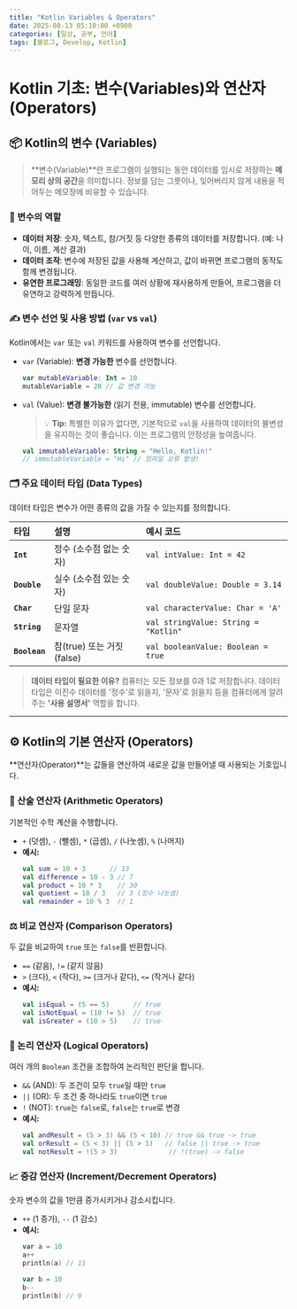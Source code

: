 ```yaml
---
title: "Kotlin Variables & Operators"
date: 2025-08-13 05:10:00 +0900
categories: [일상, 공부, 언어]
tags: [블로그, Develop, Kotlin]
---
```


# Kotlin 기초: 변수(Variables)와 연산자(Operators)

## 📦 Kotlin의 변수 (Variables)

> **변수(Variable)**란 프로그램이 실행되는 동안 데이터를 임시로 저장하는 **메모리 상의 공간**을 의미합니다. 정보를 담는 그릇이나, 잊어버리지 않게 내용을 적어두는 메모장에 비유할 수 있습니다.

### 📌 변수의 역할

-   **데이터 저장**: 숫자, 텍스트, 참/거짓 등 다양한 종류의 데이터를 저장합니다. (예: 나이, 이름, 계산 결과)
-   **데이터 조작**: 변수에 저장된 값을 사용해 계산하고, 값이 바뀌면 프로그램의 동작도 함께 변경됩니다.
-   **유연한 프로그래밍**: 동일한 코드를 여러 상황에 재사용하게 만들어, 프로그램을 더 유연하고 강력하게 만듭니다.

### ✍️ 변수 선언 및 사용 방법 (`var` vs `val`)

Kotlin에서는 `var` 또는 `val` 키워드를 사용하여 변수를 선언합니다.

-   `var` (Variable): **변경 가능한** 변수를 선언합니다.
    ```kotlin
    var mutableVariable: Int = 10
    mutableVariable = 20 // 값 변경 가능
    ```

-   `val` (Value): **변경 불가능한** (읽기 전용, immutable) 변수를 선언합니다.
    > 💡 **Tip:** 특별한 이유가 없다면, 기본적으로 `val`을 사용하여 데이터의 불변성을 유지하는 것이 좋습니다. 이는 프로그램의 안정성을 높여줍니다.
    ```kotlin
    val immutableVariable: String = "Hello, Kotlin!"
    // immutableVariable = "Hi" // 컴파일 오류 발생!
    ```

### 🗂️ 주요 데이터 타입 (Data Types)

데이터 타입은 변수가 어떤 종류의 값을 가질 수 있는지를 정의합니다.

| 타입          | 설명                      | 예시 코드                                |
| :------------ | :------------------------ | :--------------------------------------- |
| **`Int`**     | 정수 (소수점 없는 숫자)   | `val intValue: Int = 42`                 |
| **`Double`**  | 실수 (소수점 있는 숫자)   | `val doubleValue: Double = 3.14`         |
| **`Char`**    | 단일 문자                 | `val characterValue: Char = 'A'`         |
| **`String`**  | 문자열                    | `val stringValue: String = "Kotlin"`     |
| **`Boolean`** | 참(true) 또는 거짓(false) | `val booleanValue: Boolean = true`       |

> **데이터 타입이 필요한 이유?**
> 컴퓨터는 모든 정보를 0과 1로 저장합니다. 데이터 타입은 이진수 데이터를 '정수'로 읽을지, '문자'로 읽을지 등을 컴퓨터에게 알려주는 **'사용 설명서'** 역할을 합니다.

---

## ⚙️ Kotlin의 기본 연산자 (Operators)

**연산자(Operator)**는 값들을 연산하여 새로운 값을 만들어낼 때 사용되는 기호입니다.

### 🧮 산술 연산자 (Arithmetic Operators)

기본적인 수학 계산을 수행합니다.

-   `+` (덧셈), `-` (뺄셈), `*` (곱셈), `/` (나눗셈), `%` (나머지)
-   **예시:**
    ```kotlin
    val sum = 10 + 3      // 13
    val difference = 10 - 3 // 7
    val product = 10 * 3    // 30
    val quotient = 10 / 3   // 3 (정수 나눗셈)
    val remainder = 10 % 3  // 1
    ```

### ⚖️ 비교 연산자 (Comparison Operators)

두 값을 비교하여 `true` 또는 `false`를 반환합니다.

-   `==` (같음), `!=` (같지 않음)
-   `>` (크다), `<` (작다), `>=` (크거나 같다), `<=` (작거나 같다)
-   **예시:**
    ```kotlin
    val isEqual = (5 == 5)      // true
    val isNotEqual = (10 != 5)  // true
    val isGreater = (10 > 5)    // true
    ```

### 🧠 논리 연산자 (Logical Operators)

여러 개의 `Boolean` 조건을 조합하여 논리적인 판단을 합니다.

-   `&&` (AND): 두 조건이 모두 `true`일 때만 `true`
-   `||` (OR): 두 조건 중 하나라도 `true`이면 `true`
-   `!` (NOT): `true`는 `false`로, `false`는 `true`로 변경
-   **예시:**
    ```kotlin
    val andResult = (5 > 3) && (5 < 10) // true && true -> true
    val orResult = (5 < 3) || (5 > 1)   // false || true -> true
    val notResult = !(5 > 3)             // !(true) -> false
    ```

### 📈 증감 연산자 (Increment/Decrement Operators)

숫자 변수의 값을 1만큼 증가시키거나 감소시킵니다.

-   `++` (1 증가), `--` (1 감소)
-   **예시:**
    ```kotlin
    var a = 10
    a++
    println(a) // 11

    var b = 10
    b--
    println(b) // 9
    ```